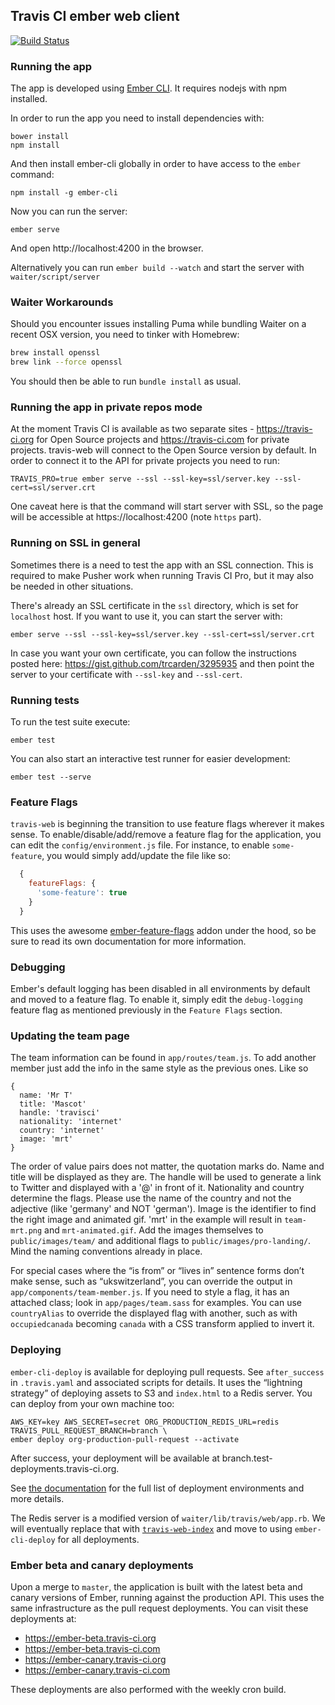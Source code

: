 ## Travis CI ember web client

[![Build Status](https://travis-ci.org/travis-ci/travis-web.svg?branch=master)](https://travis-ci.org/travis-ci/travis-web)
### Running the app

The app is developed using [Ember CLI](http://ember-cli.com). It requires nodejs
with npm installed.

In order to run the app you need to install dependencies with:

    bower install
    npm install

And then install ember-cli globally in order to have access to the `ember` command:

    npm install -g ember-cli

Now you can run the server:

    ember serve

And open http://localhost:4200 in the browser.

Alternatively you can run `ember build --watch` and start the server with `waiter/script/server`

### Waiter Workarounds

Should you encounter issues installing Puma while bundling Waiter on a recent
OSX version, you need to tinker with Homebrew:

``` bash
brew install openssl
brew link --force openssl
```

You should then be able to run `bundle install` as usual.

### Running the app in private repos mode

At the moment Travis CI is available as two separate sites - https://travis-ci.org for Open Source
projects and https://travis-ci.com for private projects. travis-web will connect
to the Open Source version by default. In order to connect it to the API for private projects
you need to run:

```
TRAVIS_PRO=true ember serve --ssl --ssl-key=ssl/server.key --ssl-cert=ssl/server.crt
```

One caveat here is that the command will start server with SSL, so the page will
be accessible at https://localhost:4200 (note `https` part).

### Running on SSL in general

Sometimes there is a need to test the app with an SSL connection. This is required
to make Pusher work when running Travis CI Pro, but it may also be needed in other
situations.

There's already an SSL certificate in the `ssl` directory, which is set for `localhost`
host. If you want to use it, you can start the server with:

```
ember serve --ssl --ssl-key=ssl/server.key --ssl-cert=ssl/server.crt
```

In case you want your own certificate, you can follow the instructions posted
here: https://gist.github.com/trcarden/3295935 and then point the server to your
certificate with `--ssl-key` and `--ssl-cert`.

### Running tests

To run the test suite execute:

    ember test

You can also start an interactive test runner for easier development:

    ember test --serve

### Feature Flags

`travis-web` is beginning the transition to use feature flags wherever it makes
sense. To enable/disable/add/remove a feature flag for the application, you can
edit the `config/environment.js` file. For instance, to enable `some-feature`, you would
simply add/update the file like so:

```js
  {
    featureFlags: {
      'some-feature': true
    }
  }
```

This uses the awesome [ember-feature-flags](https://github.com/kategengler/ember-feature-flags) addon under the hood, so be sure to read its own
documentation for more information.

### Debugging

Ember's default logging has been disabled in all environments by default and
moved to a feature flag. To enable it, simply edit the `debug-logging` feature
flag as mentioned previously in the `Feature Flags` section.

### Updating the team page

The team information can be found in `app/routes/team.js`.
To add another member just add the info in the same style as the previous ones. Like so

    {
      name: 'Mr T'
      title: 'Mascot'
      handle: 'travisci'
      nationality: 'internet'
      country: 'internet'
      image: 'mrt'
    }

The order of value pairs does not matter, the quotation marks do. Name and title will be displayed as they are. The handle will be used to generate a link to Twitter and displayed with a '@' in front of it. Nationality and country determine the flags. Please use the name of the country and not the adjective (like 'germany' and NOT 'german'). Image is the identifier to find the right image and animated gif. 'mrt' in the example will result in `team-mrt.png` and `mrt-animated.gif`.
Add the images themselves to `public/images/team/` and additional flags to `public/images/pro-landing/`. Mind the naming conventions already in place.

For special cases where the “is from” or “lives in” sentence forms don’t make sense, such as “ukswitzerland”, you can override the output in `app/components/team-member.js`. If you need to style a flag, it has an attached class; look in `app/pages/team.sass` for examples. You can use `countryAlias` to override the displayed flag with another, such as with `occupiedcanada` becoming `canada` with a CSS transform applied to invert it.

### Deploying

`ember-cli-deploy` is available for deploying pull requests. See `after_success`
in `.travis.yaml` and associated scripts for details. It uses the “lightning
strategy” of deploying assets to S3 and `index.html` to a Redis server. You can
deploy from your own machine too:

```
AWS_KEY=key AWS_SECRET=secret ORG_PRODUCTION_REDIS_URL=redis TRAVIS_PULL_REQUEST_BRANCH=branch \
ember deploy org-production-pull-request --activate
```

After success, your deployment will be available at branch.test-deployments.travis-ci.org.

See [the documentation](https://github.com/travis-pro/manual/pull/13) for the full list of
deployment environments and more details.

The Redis server is a modified version of `waiter/lib/travis/web/app.rb`. We will eventually replace
that with [`travis-web-index`](https://github.com/travis-ci/travis-web-index) and move to using
`ember-cli-deploy` for all deployments.

### Ember beta and canary deployments

Upon a merge to `master`, the application is built with the latest beta and canary versions
of Ember, running against the production API. This uses the same infrastructure as the
pull request deployments. You can visit these deployments at:
* https://ember-beta.travis-ci.org
* https://ember-beta.travis-ci.com
* https://ember-canary.travis-ci.org
* https://ember-canary.travis-ci.com

These deployments are also performed with the weekly cron build.
